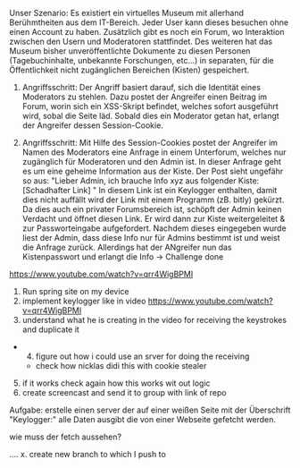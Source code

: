 Unser Szenario:
Es existiert ein virtuelles Museum mit allerhand Berühmtheiten aus dem IT-Bereich. Jeder User kann dieses besuchen ohne einen Account zu haben. Zusätzlich gibt es noch ein Forum, wo Interaktion zwischen den Usern und Moderatoren stattfindet. Des weiteren hat das Museum bisher unveröffentlichte Dokumente zu diesen Personen (Tagebuchinhalte, unbekannte Forschungen, etc...) in separaten, für die Öffentlichkeit nicht zugänglichen Bereichen (Kisten) gespeichert.

1. Angriffsschritt:
Der Angriff basiert darauf, sich die Identität eines Moderators zu stehlen. Dazu postet der Angreifer einen Beitrag im Forum, worin sich ein XSS-Skript befindet, welches sofort ausgeführt wird, sobal die Seite läd. Sobald dies ein Moderator getan hat, erlangt der Angreifer dessen Session-Cookie. 

2. Angriffsschritt:
Mit Hilfe des Session-Cookies postet der Angreifer im Namen des Moderators eine Anfrage in einem Unterforum, welches nur zugänglich für Moderatoren und den Admin ist. In dieser Anfrage geht es um eine geheime Information aus der Kiste. Der Post sieht ungefähr so aus: "Lieber Admin, ich brauche Info xyz aus folgender Kiste: [Schadhafter Link] "
In diesem Link ist ein Keylogger enthalten, damit dies nicht auffällt wird der Link mit einem Programm (zB. bitly) gekürzt. Da dies auch ein privater Forumsbereich ist, schöpft der Admin keinen Verdacht und öffnet diesen Link. Er wird dann zur Kiste weitergeleitet & zur Passworteingabe aufgefordert. Nachdem dieses eingegeben wurde liest der Admin, dass diese Info nur für Admins bestimmt ist und weist die Anfrage zurück. Allerdings hat der ANgreifer nun das Kistenpasswort und erlangt die Info -> Challenge done


https://www.youtube.com/watch?v=qrr4WigBPMI

1. Run spring site on my device
2. implement keylogger like in video https://www.youtube.com/watch?v=qrr4WigBPMI
3. understand what he is creating in the video for receiving the keystrokes and duplicate it
- 4. figure out how i could use an srver for doing the receiving 
    - check how nicklas didi this with cookie stealer

5. if it works check again how this works wit out logic 
6. create screencast and send it to group with link of repo


Aufgabe:
erstelle einen server der auf einer weißen Seite mit der Überschrift "Keylogger:" alle Daten ausgibt die von einer Webseite gefetcht werden.

wie muss der fetch aussehen? 


....
x. create new branch to which I push to


